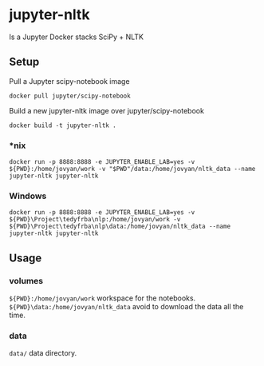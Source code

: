 # jupyter-nltk
Is a Jupyter Docker stacks SciPy + NLTK

## Setup
Pull a Jupyter scipy-notebook image
```
docker pull jupyter/scipy-notebook
```
Build a new jupyter-nltk image over jupyter/scipy-notebook
```
docker build -t jupyter-nltk .
```

### *nix
```
docker run -p 8888:8888 -e JUPYTER_ENABLE_LAB=yes -v ${PWD}:/home/jovyan/work -v "$PWD"/data:/home/jovyan/nltk_data --name jupyter-nltk jupyter-nltk
```

### Windows
```
docker run -p 8888:8888 -e JUPYTER_ENABLE_LAB=yes -v ${PWD}\Project\tedyfrba\nlp:/home/jovyan/work -v ${PWD}\Project\tedyfrba\nlp\data:/home/jovyan/nltk_data --name jupyter-nltk jupyter-nltk
```

## Usage
### volumes
`${PWD}:/home/jovyan/work` workspace for the notebooks.
`${PWD}\data:/home/jovyan/nltk_data` avoid to download the data all the time.

### data
`data/` data directory.

